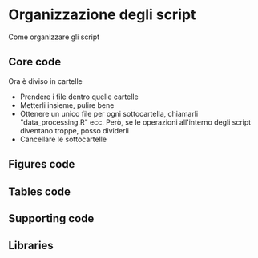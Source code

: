 # Organizzazione degli script
Come organizzare gli script

## Core code

Ora è diviso in cartelle
- Prendere i file dentro quelle cartelle
- Metterli insieme, pulire bene
- Ottenere un unico file per ogni sottocartella, chiamarli "data_processing.R" ecc. Però, se le operazioni all'interno degli script diventano troppe, posso dividerli
- Cancellare le sottocartelle

## Figures code

## Tables code

## Supporting code

## Libraries





